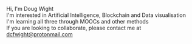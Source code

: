 Hi, I'm Doug Wight  
I'm interested in Artificial Intelligence, Blockchain and Data visualisation  
I'm learning all three through MOOCs and other methods  
If you are looking to collaborate, please contact me at dcfwight@protonmail.com  
